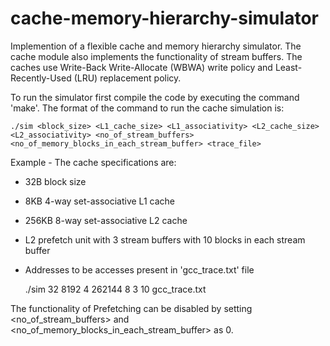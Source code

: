 # cache-memory-hierarchy-simulator
 Implemention of a flexible cache and memory hierarchy simulator.
 The cache module also implements the functionality of stream buffers. The caches use Write-Back Write-Allocate (WBWA) write policy and Least-Recently-Used (LRU) replacement policy.

To run the simulator first compile the code by executing the command 'make'.
The format of the command to run the cache simulation is:

    ./sim <block_size> <L1_cache_size> <L1_associativity> <L2_cache_size> <L2_associativity> <no_of_stream_buffers> <no_of_memory_blocks_in_each_stream_buffer> <trace_file>
Example - The cache specifications are:
* 32B block size
* 8KB 4-way set-associative L1 cache
* 256KB 8-way set-associative L2 cache
* L2 prefetch unit with 3 stream buffers with 10 blocks in each stream buffer
* Addresses to be accesses present in 'gcc_trace.txt' file 

    ./sim 32 8192 4 262144 8 3 10 gcc_trace.txt

The functionality of Prefetching can be disabled by setting <no_of_stream_buffers> and <no_of_memory_blocks_in_each_stream_buffer> as 0.

